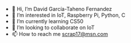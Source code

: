 - 👋 Hi, I’m David García-Taheno Fernandez
- 👀 I’m interested in IoT, Raspberry Pi, Python, C
- 🌱 I’m currently learning CS50
- 💞️ I’m looking to collaborate on IoT
- 📫 How to reach me scrap17@msn.com

<!---
Scrap17/Scrap17 is a ✨ special ✨ repository because its `README.md` (this file) appears on your GitHub profile.
You can click the Preview link to take a look at your changes.
--->
